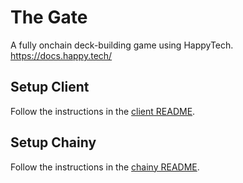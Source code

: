 # The Gate

A fully onchain deck-building game using HappyTech.
https://docs.happy.tech/

## Setup Client

Follow the instructions in the [client README](./sesuj/client/README.md).

## Setup Chainy

Follow the instructions in the [chainy README](./sesuj/chainy/README.md).

